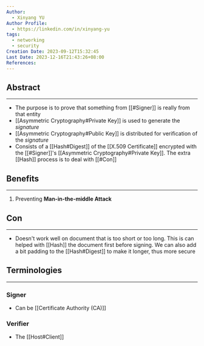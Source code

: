 ```yaml
---
Author:
  - Xinyang YU
Author Profile:
  - https://linkedin.com/in/xinyang-yu
tags:
  - networking
  - security
Creation Date: 2023-09-12T15:32:45
Last Date: 2023-12-16T21:43:26+08:00
References: 
---
```

## Abstract
---
- The purpose is to prove that something from [[#Signer]] is really from that entity
- [[Asymmetric Cryptography#Private Key]] is used to generate the *signature*
- [[Asymmetric Cryptography#Public Key]] is distributed for verification of the *signature*
- Consists of a [[Hash#Digest]] of the [[X.509 Certificate]] encrypted with the [[#Signer]]'s [[Asymmetric Cryptography#Private Key]]. The extra [[Hash]] process is to deal with [[#Con]]

## Benefits
---
1. Preventing **Man-in-the-middle Attack**

## Con
---
- Doesn't work well on document that is too short or too long. This is can helped with [[Hash]] the document first before signing. We can also add a bit padding to the [[Hash#Digest]] to make it longer, thus more secure
## Terminologies 
---
### Signer
- Can be [[Certificate Authority (CA)]]

### Verifier
- The [[Host#Client]]
